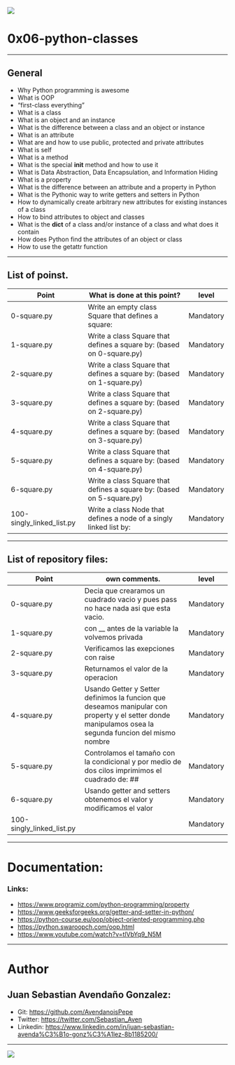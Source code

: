 ![](https://skillpaythebills.com/wp-content/uploads/2021/03/Object-Oriented-Programming.png)

# 0x06-python-classes

------------

## General
- Why Python programming is awesome
- What is OOP
- “first-class everything”
- What is a class
- What is an object and an instance
- What is the difference between a class and an object or instance
- What is an attribute
- What are and how to use public, protected and private attributes
- What is self
- What is a method
- What is the special __init__ method and how to use it
- What is Data Abstraction, Data Encapsulation, and Information Hiding
- What is a property
- What is the difference between an attribute and a property in Python
- What is the Pythonic way to write getters and setters in Python
- How to dynamically create arbitrary new attributes for existing instances of a class
- How to bind attributes to object and classes
- What is the __dict__ of a class and/or instance of a class and what does it contain
- How does Python find the attributes of an object or class
- How to use the getattr function

------------

## List of poinst.

|  Point | What is done at this point? | level |
| ------------ | ------------ | ------------ |
| 0-square.py | Write an empty class Square that defines a square: | Mandatory |
| 1-square.py | Write a class Square that defines a square by: (based on 0-square.py) | Mandatory |
| 2-square.py | Write a class Square that defines a square by: (based on 1-square.py) | Mandatory |
| 3-square.py | Write a class Square that defines a square by: (based on 2-square.py) | Mandatory |
| 4-square.py | Write a class Square that defines a square by: (based on 3-square.py) |  Mandatory |
| 5-square.py | Write a class Square that defines a square by: (based on 4-square.py) |  Mandatory |
| 6-square.py | Write a class Square that defines a square by: (based on 5-square.py) |  Mandatory |
| 100-singly_linked_list.py | Write a class Node that defines a node of a singly linked list by: | Mandatory |

------------

## List of repository files:

|  Point | own comments.  | level |
| ------------ | ------------ | ------------ |
| 0-square.py | Decia que crearamos un cuadrado vacio y pues pass no hace nada asi que esta vacio. | Mandatory |
| 1-square.py | con __ antes de la variable la volvemos privada | Mandatory |
| 2-square.py | Verificamos las exepciones con raise | Mandatory |
| 3-square.py | Returnamos el valor de la operacion | Mandatory |
| 4-square.py | Usando Getter y Setter definimos la funcion que deseamos manipular con property y el setter donde manipulamos osea la segunda funcion del mismo nombre |  Mandatory |
| 5-square.py | Controlamos el tamaño con la condicional y por medio de dos cilos imprimimos el cuadrado de: ## |  Mandatory |
| 6-square.py | Usando getter and setters obtenemos el valor y modificamos el valor |  Mandatory |
| 100-singly_linked_list.py |  | Mandatory |

------------

# Documentation:
### Links:

- https://www.programiz.com/python-programming/property
- https://www.geeksforgeeks.org/getter-and-setter-in-python/
- https://python-course.eu/oop/object-oriented-programming.php
- https://python.swaroopch.com/oop.html
- https://www.youtube.com/watch?v=tlVbYq9_N5M
------------

# Author


## Juan Sebastian Avendaño Gonzalez:
- Git: https://github.com/AvendanoisPepe
- Twitter: https://twitter.com/Sebastian_Aven
- Linkedin: https://www.linkedin.com/in/juan-sebastian-avenda%C3%B1o-gonz%C3%A1lez-8b1185200/

------------


![](https://scontent.fbog4-1.fna.fbcdn.net/v/t39.30808-6/271153206_3074657909465585_6907762404450913633_n.jpg?_nc_cat=105&_nc_rgb565=1&ccb=1-5&_nc_sid=730e14&_nc_ohc=Wm9imN7mxqAAX_DgRTy&_nc_ht=scontent.fbog4-1.fna&oh=00_AT9bMuywrpnZKR3yaTAPu-lqwQ0uJpFTGIYQPM2wabvWlg&oe=61EB1180)